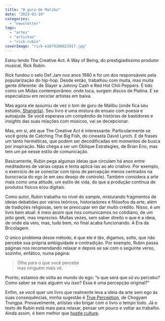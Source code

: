 ```yaml
---
title: "O guru de Malibu"
date: "2023-03-19"
categories: 
  - "newsletter"
tags: 
  - "artes"
  - "artistas"
  - "rick-rubin"
coverImage: "rick-e1679266821917.jpg"
---
```


Estou lendo The Creative Act: A Way of Being, do prestigiadíssimo produtor musical, Rick Rubin.

Rick fundou o selo Def Jam nos anos 1980 e foi um dos responsáveis pela popularização do hip-hop. Desde então, trabalhou com muita, mas muita gente diferente: de Slayer a Johnny Cash e Red Hot Chili Peppers. É tido como um Midas contemporâneo: onde toca, surgem discos de Platina. E se especializou em reciclar artistas em baixa.

Mas agora ele assumiu de vez o tom de guru de Malibu (onde fica seu estúdio, [Shangrila](https://en.wikipedia.org/wiki/Shangri-La_(recording_studio))). Seu livro é uma mistura de ensaio com poesia e autoajuda. Se você esperava um compêndio de histórias de bastidores e _insights_ das suas relações com músicos, vai se decepcionar.

Mas, em si, até que The Creative Act é interessante. Particularmente se você gosta de Catching The Big Fish, do cineasta David Lynch. E de frases um tanto herméticas, que podem ser decodificadas em momentos de busca por inspiração. Não chega a ser um Oblique Estrategies, de Brian Eno, mas tem um pé nesse estilo de comunicação.

Basicamente, Rubin pega algumas ideias que circulam há anos entre meditadores de várias cepas e tenta aplicá-las ao ato criativo. Por exemplo, o exercício de se conectar com tipos de percepção menos centrados na burocracia do ego (e em seu desejo de controle). Também considera a arte mais como uma atitude, um estilo de vida, do que a produção contínua de produtos físicos e/ou digitais.

Como autor, Rubin trabalha no nível do _sample_, misturando fragmentos de ideias debatidas por vários teóricos, historiadores e filósofos da arte, além de tradições religiosas, sem se preocupar em dar muito crédito. Nisso, é um livro bem atual: é meio assim que nos comunicamos no cotidiano, de um jeito geek, mas impreciso. Muitas vezes, sem saber direito o que é a ideia, de onde ela veio, mas, tudo bem, no final acaba funcionando. A Era da Bricolagem.

O único problema desse método, é que ele é tão, digamos, solto, que não percebe sua própria ambiguidade e contradição. Por exemplo, Rubin passa páginas nos recomendando relaxar e depois se sai com o seguinte verso, sozinho, enfático, numa página:

> Olhe para o que você percebe  
> mas ninguém mais vê.

Pronto, estamos de volta ao mundo do ego: “o que será que _só eu_ percebo? Como saber se mais alguém viu _isso_? Essa é uma percepção original?”

Enfim, se você quer um livro que realmente leva a ideia da arte sem ego às suas consequências, minha sugestão é [True Perception](https://www.shambhala.com/true-perception-1597.html), de Chogyam Trungpa. Provavelmente, artistas vão brigar com o livro o tempo todo. Já o texto de Rubin está mais para relaxar, pensar um pouco e voltar ao trabalho. Ainda assim, é bem melhor que [hustle culture](https://www.talkspace.com/blog/hustle-culture/).
